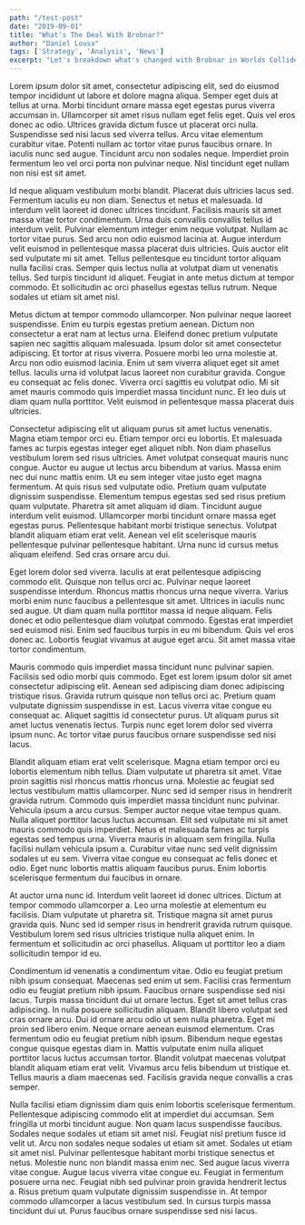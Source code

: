 ```yaml
---
path: "/test-post"
date: "2019-09-01"
title: "What's The Deal With Brobnar?"
author: "Daniel Lousa"
tags: ['Strategy', 'Analysis', 'News']
excerpt: "Let's breakdown what's changed with Brobnar in Worlds Collide"
---
```


Lorem ipsum dolor sit amet, consectetur adipiscing elit, sed do eiusmod tempor incididunt ut labore et dolore magna aliqua. Semper eget duis at tellus at urna. Morbi tincidunt ornare massa eget egestas purus viverra accumsan in. Ullamcorper sit amet risus nullam eget felis eget. Quis vel eros donec ac odio. Ultrices gravida dictum fusce ut placerat orci nulla. Suspendisse sed nisi lacus sed viverra tellus. Arcu vitae elementum curabitur vitae. Potenti nullam ac tortor vitae purus faucibus ornare. In iaculis nunc sed augue. Tincidunt arcu non sodales neque. Imperdiet proin fermentum leo vel orci porta non pulvinar neque. Nisl tincidunt eget nullam non nisi est sit amet.

Id neque aliquam vestibulum morbi blandit. Placerat duis ultricies lacus sed. Fermentum iaculis eu non diam. Senectus et netus et malesuada. Id interdum velit laoreet id donec ultrices tincidunt. Facilisis mauris sit amet massa vitae tortor condimentum. Urna duis convallis convallis tellus id interdum velit. Pulvinar elementum integer enim neque volutpat. Nullam ac tortor vitae purus. Sed arcu non odio euismod lacinia at. Augue interdum velit euismod in pellentesque massa placerat duis ultricies. Quis auctor elit sed vulputate mi sit amet. Tellus pellentesque eu tincidunt tortor aliquam nulla facilisi cras. Semper quis lectus nulla at volutpat diam ut venenatis tellus. Sed turpis tincidunt id aliquet. Feugiat in ante metus dictum at tempor commodo. Et sollicitudin ac orci phasellus egestas tellus rutrum. Neque sodales ut etiam sit amet nisl.

Metus dictum at tempor commodo ullamcorper. Non pulvinar neque laoreet suspendisse. Enim eu turpis egestas pretium aenean. Dictum non consectetur a erat nam at lectus urna. Eleifend donec pretium vulputate sapien nec sagittis aliquam malesuada. Ipsum dolor sit amet consectetur adipiscing. Et tortor at risus viverra. Posuere morbi leo urna molestie at. Arcu non odio euismod lacinia. Enim ut sem viverra aliquet eget sit amet tellus. Iaculis urna id volutpat lacus laoreet non curabitur gravida. Congue eu consequat ac felis donec. Viverra orci sagittis eu volutpat odio. Mi sit amet mauris commodo quis imperdiet massa tincidunt nunc. Et leo duis ut diam quam nulla porttitor. Velit euismod in pellentesque massa placerat duis ultricies.

Consectetur adipiscing elit ut aliquam purus sit amet luctus venenatis. Magna etiam tempor orci eu. Etiam tempor orci eu lobortis. Et malesuada fames ac turpis egestas integer eget aliquet nibh. Non diam phasellus vestibulum lorem sed risus ultricies. Amet volutpat consequat mauris nunc congue. Auctor eu augue ut lectus arcu bibendum at varius. Massa enim nec dui nunc mattis enim. Ut eu sem integer vitae justo eget magna fermentum. At quis risus sed vulputate odio. Pretium quam vulputate dignissim suspendisse. Elementum tempus egestas sed sed risus pretium quam vulputate. Pharetra sit amet aliquam id diam. Tincidunt augue interdum velit euismod. Ullamcorper morbi tincidunt ornare massa eget egestas purus. Pellentesque habitant morbi tristique senectus. Volutpat blandit aliquam etiam erat velit. Aenean vel elit scelerisque mauris pellentesque pulvinar pellentesque habitant. Urna nunc id cursus metus aliquam eleifend. Sed cras ornare arcu dui.

Eget lorem dolor sed viverra. Iaculis at erat pellentesque adipiscing commodo elit. Quisque non tellus orci ac. Pulvinar neque laoreet suspendisse interdum. Rhoncus mattis rhoncus urna neque viverra. Varius morbi enim nunc faucibus a pellentesque sit amet. Ultrices in iaculis nunc sed augue. Ut diam quam nulla porttitor massa id neque aliquam. Felis donec et odio pellentesque diam volutpat commodo. Egestas erat imperdiet sed euismod nisi. Enim sed faucibus turpis in eu mi bibendum. Quis vel eros donec ac. Lobortis feugiat vivamus at augue eget arcu. Sit amet massa vitae tortor condimentum.

Mauris commodo quis imperdiet massa tincidunt nunc pulvinar sapien. Facilisis sed odio morbi quis commodo. Eget est lorem ipsum dolor sit amet consectetur adipiscing elit. Aenean sed adipiscing diam donec adipiscing tristique risus. Gravida rutrum quisque non tellus orci ac. Pretium quam vulputate dignissim suspendisse in est. Lacus viverra vitae congue eu consequat ac. Aliquet sagittis id consectetur purus. Ut aliquam purus sit amet luctus venenatis lectus. Turpis nunc eget lorem dolor sed viverra ipsum nunc. Ac tortor vitae purus faucibus ornare suspendisse sed nisi lacus.

Blandit aliquam etiam erat velit scelerisque. Magna etiam tempor orci eu lobortis elementum nibh tellus. Diam vulputate ut pharetra sit amet. Vitae proin sagittis nisl rhoncus mattis rhoncus urna. Molestie ac feugiat sed lectus vestibulum mattis ullamcorper. Nunc sed id semper risus in hendrerit gravida rutrum. Commodo quis imperdiet massa tincidunt nunc pulvinar. Vehicula ipsum a arcu cursus. Semper auctor neque vitae tempus quam. Nulla aliquet porttitor lacus luctus accumsan. Elit sed vulputate mi sit amet mauris commodo quis imperdiet. Netus et malesuada fames ac turpis egestas sed tempus urna. Viverra mauris in aliquam sem fringilla. Nulla facilisi nullam vehicula ipsum a. Curabitur vitae nunc sed velit dignissim sodales ut eu sem. Viverra vitae congue eu consequat ac felis donec et odio. Eget nunc lobortis mattis aliquam faucibus purus. Enim lobortis scelerisque fermentum dui faucibus in ornare.

At auctor urna nunc id. Interdum velit laoreet id donec ultrices. Dictum at tempor commodo ullamcorper a. Leo urna molestie at elementum eu facilisis. Diam vulputate ut pharetra sit. Tristique magna sit amet purus gravida quis. Nunc sed id semper risus in hendrerit gravida rutrum quisque. Vestibulum lorem sed risus ultricies tristique nulla aliquet enim. In fermentum et sollicitudin ac orci phasellus. Aliquam ut porttitor leo a diam sollicitudin tempor id eu.

Condimentum id venenatis a condimentum vitae. Odio eu feugiat pretium nibh ipsum consequat. Maecenas sed enim ut sem. Facilisi cras fermentum odio eu feugiat pretium nibh ipsum. Faucibus ornare suspendisse sed nisi lacus. Turpis massa tincidunt dui ut ornare lectus. Eget sit amet tellus cras adipiscing. In nulla posuere sollicitudin aliquam. Blandit libero volutpat sed cras ornare arcu. Dui id ornare arcu odio ut sem nulla pharetra. Eget mi proin sed libero enim. Neque ornare aenean euismod elementum. Cras fermentum odio eu feugiat pretium nibh ipsum. Bibendum neque egestas congue quisque egestas diam in. Mattis vulputate enim nulla aliquet porttitor lacus luctus accumsan tortor. Blandit volutpat maecenas volutpat blandit aliquam etiam erat velit. Vivamus arcu felis bibendum ut tristique et. Tellus mauris a diam maecenas sed. Facilisis gravida neque convallis a cras semper.

Nulla facilisi etiam dignissim diam quis enim lobortis scelerisque fermentum. Pellentesque adipiscing commodo elit at imperdiet dui accumsan. Sem fringilla ut morbi tincidunt augue. Non quam lacus suspendisse faucibus. Sodales neque sodales ut etiam sit amet nisl. Feugiat nisl pretium fusce id velit ut. Arcu non sodales neque sodales ut etiam sit amet. Sodales ut etiam sit amet nisl. Pulvinar pellentesque habitant morbi tristique senectus et netus. Molestie nunc non blandit massa enim nec. Sed augue lacus viverra vitae congue. Augue lacus viverra vitae congue eu. Feugiat in fermentum posuere urna nec. Feugiat nibh sed pulvinar proin gravida hendrerit lectus a. Risus pretium quam vulputate dignissim suspendisse in. At tempor commodo ullamcorper a lacus vestibulum sed. In cursus turpis massa tincidunt dui ut. Purus faucibus ornare suspendisse sed nisi lacus.